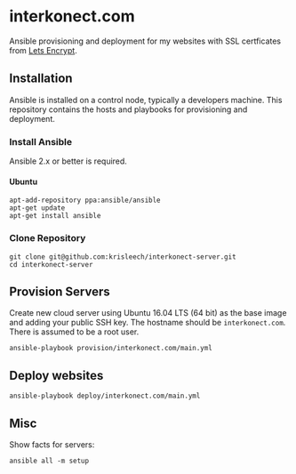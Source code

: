 # interkonect.com

Ansible provisioning and deployment for my websites with SSL certficates from
[Lets Encrypt](https://letsencrypt.org).

## Installation

Ansible is installed on a control node, typically a developers machine. This
repository contains the hosts and playbooks for provisioning and deployment.

### Install Ansible

Ansible 2.x or better is required.

#### Ubuntu

```
apt-add-repository ppa:ansible/ansible
apt-get update
apt-get install ansible
```

### Clone Repository

```
git clone git@github.com:krisleech/interkonect-server.git
cd interkonect-server
```

## Provision Servers

Create new cloud server using Ubuntu 16.04 LTS (64 bit) as the base image and adding
your public SSH key. The hostname should be `interkonect.com`. There is assumed
to be a root user.

```
ansible-playbook provision/interkonect.com/main.yml
```

## Deploy websites

```
ansible-playbook deploy/interkonect.com/main.yml
```

## Misc

Show facts for servers:

```
ansible all -m setup
```
